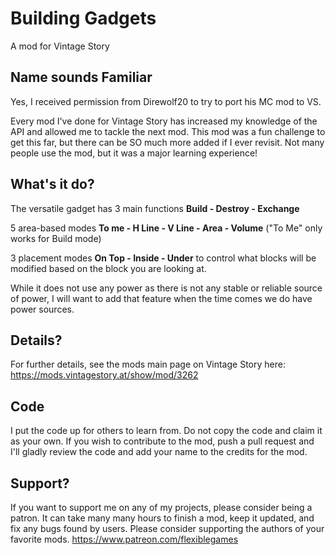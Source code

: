 # Building Gadgets
A mod for Vintage Story

## Name sounds Familiar
Yes, I received permission from Direwolf20 to try to port his MC mod to VS. 

Every mod I've done for Vintage Story has increased my knowledge of the API and allowed
me to tackle the next mod. This mod was a fun challenge to get this far, but there can 
be SO much more added if I ever revisit. Not many people use the mod, but it was a major
learning experience!

## What's it do?
The versatile gadget has 3 main functions **Build - Destroy - Exchange**

5 area-based modes **To me - H Line - V Line - Area - Volume** ("To Me" only works for Build mode)

3 placement modes **On Top - Inside - Under** to control what blocks will be modified based on the block you are looking at.

While it does not use any power as there is not any stable or reliable source of power, I will want to add that feature when the time comes we do have power sources.

## Details?
For further details, see the mods main page on Vintage Story here: https://mods.vintagestory.at/show/mod/3262

## Code
I put the code up for others to learn from. Do not copy the code and claim it as your own. If you wish to contribute to the mod, push a pull request and I'll gladly review the code and add your name to the credits for the mod.

## Support?
If you want to support me on any of my projects, please consider being a patron.
It can take many many hours to finish a mod, keep it updated, and fix any bugs found by users. Please consider supporting the authors of your favorite mods.
https://www.patreon.com/flexiblegames